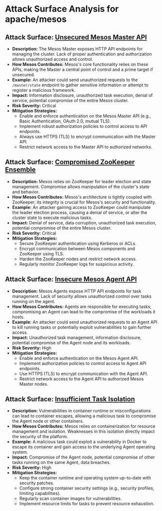 # Attack Surface Analysis for apache/mesos

## Attack Surface: [Unsecured Mesos Master API](./attack_surfaces/unsecured_mesos_master_api.md)

*   **Description:** The Mesos Master exposes HTTP API endpoints for managing the cluster. Lack of proper authentication and authorization allows unauthorized access and control.
*   **How Mesos Contributes:** Mesos's core functionality relies on these APIs, making the Master a central point of control and a prime target if unsecured.
*   **Example:** An attacker could send unauthorized requests to the `/master/state` endpoint to gather sensitive information or attempt to register a malicious framework.
*   **Impact:** Information disclosure, unauthorized task execution, denial of service, potential compromise of the entire Mesos cluster.
*   **Risk Severity:** Critical
*   **Mitigation Strategies:**
    *   Enable and enforce authentication on the Mesos Master API (e.g., Basic Authentication, OAuth 2.0, mutual TLS).
    *   Implement robust authorization policies to control access to API endpoints.
    *   Always use HTTPS (TLS) to encrypt communication with the Master API.
    *   Restrict network access to the Master API to authorized networks.

## Attack Surface: [Compromised ZooKeeper Ensemble](./attack_surfaces/compromised_zookeeper_ensemble.md)

*   **Description:** Mesos relies on ZooKeeper for leader election and state management. Compromise allows manipulation of the cluster's state and behavior.
*   **How Mesos Contributes:** Mesos's architecture is tightly coupled with ZooKeeper; its integrity is crucial for Mesos's security and functionality.
*   **Example:** An attacker gaining access to ZooKeeper could manipulate the leader election process, causing a denial of service, or alter the cluster state to execute malicious tasks.
*   **Impact:** Denial of service, data corruption, unauthorized task execution, potential compromise of the entire Mesos cluster.
*   **Risk Severity:** Critical
*   **Mitigation Strategies:**
    *   Secure ZooKeeper authentication using Kerberos or ACLs.
    *   Encrypt communication between Mesos components and ZooKeeper using TLS.
    *   Harden the ZooKeeper nodes and restrict network access.
    *   Regularly monitor ZooKeeper logs for suspicious activity.

## Attack Surface: [Insecure Mesos Agent API](./attack_surfaces/insecure_mesos_agent_api.md)

*   **Description:** Mesos Agents expose HTTP API endpoints for task management. Lack of security allows unauthorized control over tasks running on the agent.
*   **How Mesos Contributes:** Agents are responsible for executing tasks; compromising an Agent can lead to the compromise of the workloads it hosts.
*   **Example:** An attacker could send unauthorized requests to an Agent API to kill running tasks or potentially exploit vulnerabilities to gain further access.
*   **Impact:** Unauthorized task management, information disclosure, potential compromise of the Agent node and its workloads.
*   **Risk Severity:** High
*   **Mitigation Strategies:**
    *   Enable and enforce authentication on the Mesos Agent API.
    *   Implement authorization policies to control access to Agent API endpoints.
    *   Use HTTPS (TLS) to encrypt communication with the Agent API.
    *   Restrict network access to the Agent API to authorized Mesos Master nodes.

## Attack Surface: [Insufficient Task Isolation](./attack_surfaces/insufficient_task_isolation.md)

*   **Description:** Vulnerabilities in container runtime or misconfigurations can lead to container escapes, allowing a malicious task to compromise the Agent node or other containers.
*   **How Mesos Contributes:** Mesos relies on containerization for resource management and isolation. Weaknesses in this isolation directly impact the security of the platform.
*   **Example:** A malicious task could exploit a vulnerability in Docker to escape its container and gain access to the underlying Agent operating system.
*   **Impact:** Compromise of the Agent node, potential compromise of other tasks running on the same Agent, data breaches.
*   **Risk Severity:** High
*   **Mitigation Strategies:**
    *   Keep the container runtime and operating system up-to-date with security patches.
    *   Configure strong container security settings (e.g., security profiles, limiting capabilities).
    *   Regularly scan container images for vulnerabilities.
    *   Implement resource limits for tasks to prevent resource exhaustion.

